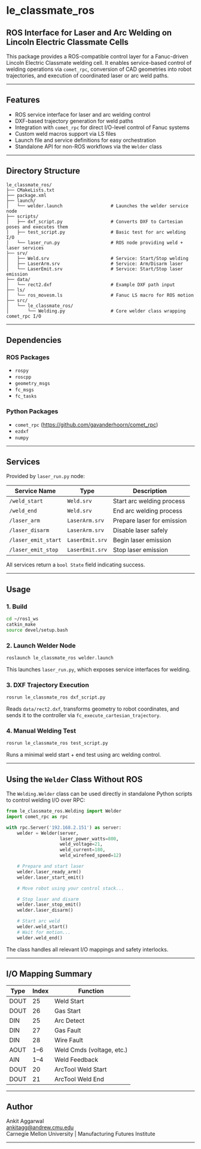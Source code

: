 # le_classmate_ros

## ROS Interface for Laser and Arc Welding on Lincoln Electric Classmate Cells

This package provides a ROS-compatible control layer for a Fanuc-driven Lincoln Electric Classmate welding cell. It enables service-based control of welding operations via `comet_rpc`, conversion of CAD geometries into robot trajectories, and execution of coordinated laser or arc weld paths.

---

## Features

- ROS service interface for laser and arc welding control
- DXF-based trajectory generation for weld paths
- Integration with `comet_rpc` for direct I/O-level control of Fanuc systems
- Custom weld macros support via LS files
- Launch file and service definitions for easy orchestration
- Standalone API for non-ROS workflows via the `Welder` class

---

## Directory Structure

```
le_classmate_ros/
├── CMakeLists.txt
├── package.xml
├── launch/
│   └── welder.launch                  # Launches the welder service node
├── scripts/
│   ├── dxf_script.py                  # Converts DXF to Cartesian poses and executes them
│   ├── test_script.py                 # Basic test for arc welding I/O
│   └── laser_run.py                   # ROS node providing weld + laser services
├── srv/
│   ├── Weld.srv                       # Service: Start/Stop welding
│   ├── LaserArm.srv                   # Service: Arm/Disarm laser
│   └── LaserEmit.srv                  # Service: Start/Stop laser emission
├── data/
│   └── rect2.dxf                      # Example DXF path input
├── ls/
│   └── ros_movesm.ls                  # Fanuc LS macro for ROS motion
├── src/
│   └── le_classmate_ros/
│       └── Welding.py                 # Core welder class wrapping comet_rpc I/O
```

---

## Dependencies

### ROS Packages
- `rospy`
- `roscpp`
- `geometry_msgs`
- `fc_msgs`
- `fc_tasks`

### Python Packages
- `comet_rpc` (https://github.com/gavanderhoorn/comet_rpc)
- `ezdxf`
- `numpy`

---

## Services

Provided by `laser_run.py` node:

| Service Name         | Type            | Description                          |
|----------------------|-----------------|--------------------------------------|
| `/weld_start`        | `Weld.srv`      | Start arc welding process            |
| `/weld_end`          | `Weld.srv`      | End arc welding process              |
| `/laser_arm`         | `LaserArm.srv`  | Prepare laser for emission           |
| `/laser_disarm`      | `LaserArm.srv`  | Disable laser safely                 |
| `/laser_emit_start`  | `LaserEmit.srv` | Begin laser emission                 |
| `/laser_emit_stop`   | `LaserEmit.srv` | Stop laser emission                  |

All services return a `bool State` field indicating success.

---

## Usage

### 1. Build

```bash
cd ~/ros1_ws
catkin_make
source devel/setup.bash
```

### 2. Launch Welder Node

```bash
roslaunch le_classmate_ros welder.launch
```

This launches `laser_run.py`, which exposes service interfaces for welding.

### 3. DXF Trajectory Execution

```bash
rosrun le_classmate_ros dxf_script.py
```

Reads `data/rect2.dxf`, transforms geometry to robot coordinates, and sends it to the controller via `fc_execute_cartesian_trajectory`.

### 4. Manual Welding Test

```bash
rosrun le_classmate_ros test_script.py
```

Runs a minimal weld start + end test using arc welding control.

---

## Using the `Welder` Class Without ROS

The `Welding.Welder` class can be used directly in standalone Python scripts to control welding I/O over RPC:

```python
from le_classmate_ros.Welding import Welder
import comet_rpc as rpc

with rpc.Server('192.168.2.151') as server:
    welder = Welder(server,
                    laser_power_watts=800,
                    weld_voltage=21,
                    weld_current=180,
                    weld_wirefeed_speed=12)

    # Prepare and start laser
    welder.laser_ready_arm()
    welder.laser_start_emit()

    # Move robot using your control stack...

    # Stop laser and disarm
    welder.laser_stop_emit()
    welder.laser_disarm()

    # Start arc weld
    welder.weld_start()
    # Wait for motion...
    welder.weld_end()
```

The class handles all relevant I/O mappings and safety interlocks.

---

## I/O Mapping Summary

| Type     | Index | Function                  |
|----------|-------|---------------------------|
| DOUT     | 25    | Weld Start                |
| DOUT     | 26    | Gas Start                 |
| DIN      | 25    | Arc Detect                |
| DIN      | 27    | Gas Fault                 |
| DIN      | 28    | Wire Fault                |
| AOUT     | 1–6   | Weld Cmds (voltage, etc.) |
| AIN      | 1–4   | Weld Feedback             |
| DOUT     | 20    | ArcTool Weld Start        |
| DOUT     | 21    | ArcTool Weld End          |

---

## Author

Ankit Aggarwal  
ankitagg@andrew.cmu.edu  
Carnegie Mellon University | Manufacturing Futures Institute

---
